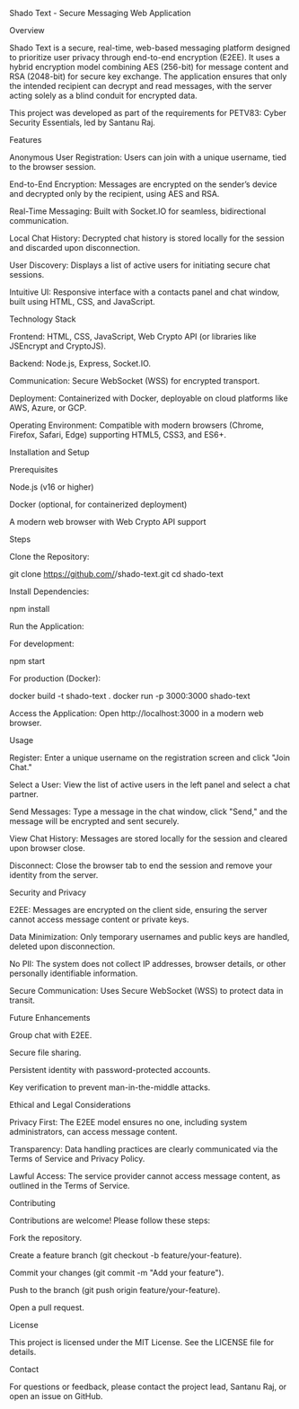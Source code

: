Shado Text - Secure Messaging Web Application

Overview

Shado Text is a secure, real-time, web-based messaging platform designed to prioritize user privacy through end-to-end encryption (E2EE). It uses a hybrid encryption model combining AES (256-bit) for message content and RSA (2048-bit) for secure key exchange. The application ensures that only the intended recipient can decrypt and read messages, with the server acting solely as a blind conduit for encrypted data.

This project was developed as part of the requirements for PETV83: Cyber Security Essentials, led by Santanu Raj.

Features





Anonymous User Registration: Users can join with a unique username, tied to the browser session.



End-to-End Encryption: Messages are encrypted on the sender’s device and decrypted only by the recipient, using AES and RSA.



Real-Time Messaging: Built with Socket.IO for seamless, bidirectional communication.



Local Chat History: Decrypted chat history is stored locally for the session and discarded upon disconnection.



User Discovery: Displays a list of active users for initiating secure chat sessions.



Intuitive UI: Responsive interface with a contacts panel and chat window, built using HTML, CSS, and JavaScript.

Technology Stack





Frontend: HTML, CSS, JavaScript, Web Crypto API (or libraries like JSEncrypt and CryptoJS).



Backend: Node.js, Express, Socket.IO.



Communication: Secure WebSocket (WSS) for encrypted transport.



Deployment: Containerized with Docker, deployable on cloud platforms like AWS, Azure, or GCP.



Operating Environment: Compatible with modern browsers (Chrome, Firefox, Safari, Edge) supporting HTML5, CSS3, and ES6+.

Installation and Setup

Prerequisites





Node.js (v16 or higher)



Docker (optional, for containerized deployment)



A modern web browser with Web Crypto API support

Steps





Clone the Repository:

git clone https://github.com/<your-repo>/shado-text.git
cd shado-text



Install Dependencies:

npm install



Run the Application:





For development:

npm start



For production (Docker):

docker build -t shado-text .
docker run -p 3000:3000 shado-text



Access the Application: Open http://localhost:3000 in a modern web browser.

Usage





Register: Enter a unique username on the registration screen and click "Join Chat."



Select a User: View the list of active users in the left panel and select a chat partner.



Send Messages: Type a message in the chat window, click "Send," and the message will be encrypted and sent securely.



View Chat History: Messages are stored locally for the session and cleared upon browser close.



Disconnect: Close the browser tab to end the session and remove your identity from the server.

Security and Privacy





E2EE: Messages are encrypted on the client side, ensuring the server cannot access message content or private keys.



Data Minimization: Only temporary usernames and public keys are handled, deleted upon disconnection.



No PII: The system does not collect IP addresses, browser details, or other personally identifiable information.



Secure Communication: Uses Secure WebSocket (WSS) to protect data in transit.

Future Enhancements





Group chat with E2EE.



Secure file sharing.



Persistent identity with password-protected accounts.



Key verification to prevent man-in-the-middle attacks.

Ethical and Legal Considerations





Privacy First: The E2EE model ensures no one, including system administrators, can access message content.



Transparency: Data handling practices are clearly communicated via the Terms of Service and Privacy Policy.



Lawful Access: The service provider cannot access message content, as outlined in the Terms of Service.

Contributing

Contributions are welcome! Please follow these steps:





Fork the repository.



Create a feature branch (git checkout -b feature/your-feature).



Commit your changes (git commit -m "Add your feature").



Push to the branch (git push origin feature/your-feature).



Open a pull request.

License

This project is licensed under the MIT License. See the LICENSE file for details.

Contact

For questions or feedback, please contact the project lead, Santanu Raj, or open an issue on GitHub.
